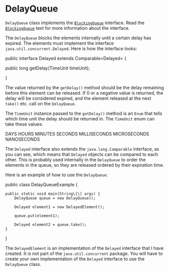 DelayQueue
==========

`DelayQueue` class implements the [`BlockingQueue`](blockingqueue.html) interface. Read the [`BlockingQueue`](blockingqueue.html) text for more information about the interface.

The `DelayQueue` blocks the elements internally until a certain delay has expired. The elements must implement the interface `java.util.concurrent.Delayed`. Here is how the interface looks:

public interface Delayed extends Comparable<Delayed< {

 public long getDelay(TimeUnit timeUnit);

}

The value returned by the `getDelay()` method should be the delay remaining before this element can be released. If 0 or a negative value is returned, the delay will be considered expired, and the element released at the next `take()` etc. call on the `DelayQueue`.

The `TimeUnit` instance passed to the `getDelay()` method is an `Enum` that tells which time unit the delay should be returned in. The `TimeUnit` enum can take these values:

DAYS
HOURS
MINUTES
SECONDS
MILLISECONDS
MICROSECONDS
NANOSECONDS

The `Delayed` interface also extends the `java.lang.Comparable` interface, as you can see, which means that `Delayed` objects can be compared to each other. This is probably used internally in the `DelayQueue` to order the elements in the queue, so they are released ordered by their expiration time.

Here is an example of how to use the `DelayQueue`:

public class DelayQueueExample {

    public static void main(String\[\] args) {
        DelayQueue queue = new DelayQueue();

        Delayed element1 = new DelayedElement();

        queue.put(element1);

        Delayed element2 = queue.take();
    }
}

The `DelayedElement` is an implementation of the `Delayed` interface that I have created. It is not part of the `java.util.concurrent` package. You will have to create your own implementation of the `Delayed` interface to use the `DelayQueue` class.







